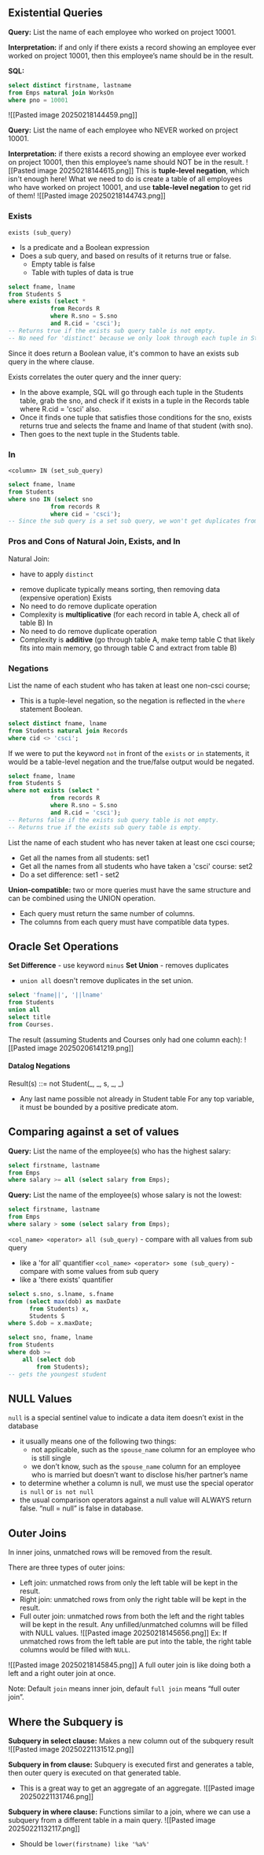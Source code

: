 ## Existential Queries
**Query:** List the name of each employee who worked on project 10001.

**Interpretation:** if and only if there exists a record showing an employee ever worked on project 10001, then this employee’s name should be in the result.

**SQL:**
```sql
select distinct firstname, lastname
from Emps natural join WorksOn
where pno = 10001
```
![[Pasted image 20250218144459.png]]

**Query:** List the name of each employee who NEVER worked on project 10001.

**Interpretation:** if there exists a record showing an employee ever worked on project 10001, then this employee’s name should NOT be in the result.
![[Pasted image 20250218144615.png]]
This is **tuple-level negation**, which isn't enough here! What we need to do is create a table of all employees who have worked on project 10001, and use **table-level negation** to get rid of them!
![[Pasted image 20250218144743.png]]
### Exists
`exists (sub_query)`
* Is a predicate and a Boolean expression
* Does a sub query, and based on results of it returns true or false.
	* Empty table is false
	* Table with tuples of data is true
```sql
select fname, lname
from Students S
where exists (select *
			from Records R
			where R.sno = S.sno
			and R.cid = 'csci');
-- Returns true if the exists sub query table is not empty.
-- No need for 'distinct' because we only look through each tuple in Students once.
```
Since it does return a Boolean value, it's common to have an exists sub query in the where clause.

Exists correlates the outer query and the inner query:
* In the above example, SQL will go through each tuple in the Students table, grab the sno, and check if it exists in a tuple in the Records table where R.cid = 'csci' also. 
* Once it finds one tuple that satisfies those conditions for the sno, exists returns true and selects the fname and lname of that student (with sno).
* Then goes to the next tuple in the Students table.
### In
`<column> IN (set_sub_query)`
```sql
select fname, lname
from Students
where sno IN (select sno
			from records R
			where cid = 'csci');
-- Since the sub query is a set sub query, we won't get duplicates from that sub query.
```
### Pros and Cons of Natural Join, Exists, and In
Natural Join:
- have to apply `distinct`
* remove duplicate typically means sorting, then removing data (expensive operation)
Exists
* No need to do remove duplicate operation
* Complexity is **multiplicative** (for each record in table A, check all of table B)
In
* No need to do remove duplicate operation
* Complexity is **additive** (go through table A, make temp table C that likely fits into main memory, go through table C and extract from table B)
### Negations
List the name of each student who has taken at least one non-csci course; 
* This is a tuple-level negation, so the negation is reflected in the `where` statement Boolean.
```sql
select distinct fname, lname
from Students natural join Records
where cid <> 'csci';
```

If we were to put the keyword `not` in front of the `exists` or `in` statements, it would be a table-level negation and the true/false output would be negated.
```sql
select fname, lname
from Students S
where not exists (select *
			from records R
			where R.sno = S.sno
			and R.cid = 'csci');
-- Returns false if the exists sub query table is not empty.
-- Returns true if the exists sub query table is empty.
```

List the name of each student who has never taken at least one csci course; 
* Get all the names from all students: set1
* Get all the names from all students who have taken a 'csci' course: set2
* Do a set difference: set1 - set2

**Union-compatible:** two or more queries must have the same structure and can be combined using the UNION operation. 
* Each query must return the same number of columns.
* The columns from each query must have compatible data types.
## Oracle Set Operations
**Set Difference** - use keyword `minus`
**Set Union** - removes duplicates
- `union all` doesn't remove duplicates in the set union.
```sql
select 'fname||', '||lname'
from Students
union all
select title
from Courses.
```
The result (assuming Students and Courses only had one column each):
![[Pasted image 20250206141219.png]]
#### Datalog Negations
Result(s) ::= not Student(\_, \_, s, \_, \_)
* Any last name possible not already in Student table
For any top variable, it must be bounded by a positive predicate atom.

## Comparing against a set of values
**Query:** List the name of the employee(s) who has the highest salary:
```sql
select firstname, lastname 
from Emps 
where salary >= all (select salary from Emps);
```
**Query:** List the name of the employee(s) whose salary is not the lowest:
```sql
select firstname, lastname 
from Emps 
where salary > some (select salary from Emps);
```
 `<col_name> <operator> all (sub_query)` - compare with all values from sub query
 * like a 'for all' quantifier
 `<col_name> <operator> some (sub_query)` - compare with some values from sub query
 * like a 'there exists' quantifier
```sql
select s.sno, s.lname, s.fname
from (select max(dob) as maxDate
	  from Students) x, 
	  Students S
where S.dob = x.maxDate;
```

```sql
select sno, fname, lname
from Students
where dob >= 
	all (select dob
		from Students);
-- gets the youngest student
```
## NULL Values
`null` is a special sentinel value to indicate a data item doesn’t exist in the database 
* it usually means one of the following two things: 
	* not applicable, such as the `spouse_name` column for an employee who is still single 
	* we don’t know, such as the `spouse_name` column for an employee who is married but doesn’t want to disclose his/her partner’s name 
* to determine whether a column is null, we must use the special operator `is null` or `is not null`
* the usual comparison operators against a null value will ALWAYS return false. “null = null” is false in database.
## Outer Joins
In inner joins, unmatched rows will be removed from the result.

There are three types of outer joins:
* Left join: unmatched rows from only the left table will be kept in the result.
* Right join: unmatched rows from only the right table will be kept in the result.
* Full outer join: unmatched rows from both the left and the right tables will be kept in the result.
Any unfilled/unmatched columns will be filled with NULL values.
![[Pasted image 20250218145656.png]]
Ex: If unmatched rows from the left table are put into the table, the right table columns would be filled with `NULL`.

![[Pasted image 20250218145845.png]]
A full outer join is like doing both a left and a right outer join at once.

Note: Default `join` means inner join, default `full join` means “full outer join”.
## Where the Subquery is
**Subquery in select clause:** Makes a new column out of the subquery result
![[Pasted image 20250221131512.png]]

**Subquery in from clause:** Subquery is executed first and generates a table, then outer query is executed on that generated table.
* This is a great way to get an aggregate of an aggregate.
![[Pasted image 20250221131746.png]]

**Subquery in where clause:** Functions similar to a join, where we can use a subquery from a different table in a main query.
![[Pasted image 20250221132117.png]]
* Should be `lower(firstname) like '%a%'`